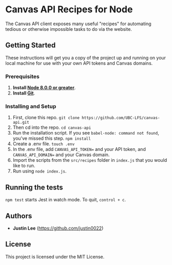 # Canvas API Recipes for Node

The Canvas API client exposes many useful "recipes" for automating tedious or otherwise impossible tasks to do via the website. 

## Getting Started

These instructions will get you a copy of the project up and running on your local machine for use with your own API tokens and Canvas domains. 

### Prerequisites

1. **Install [Node 8.0.0 or greater](https://nodejs.org)**.
2. **Install [Git](https://git-scm.com/downloads)**. 

### Installing and Setup

1. First, clone this repo. `git clone https://github.com/UBC-LFS/canvas-api.git`
2. Then cd into the repo. `cd canvas-api`
3. Run the installation script. If you see `babel-node: command not found`, you've missed this step. `npm install`
4. Create a .env file. `touch .env`
5. In the .env file, add `CANVAS_API_TOKEN=` and your API token, and `CANVAS_API_DOMAIN=` and your Canvas domain.
6. Import the scripts from the `src/recipes` folder in `index.js` that you would like to run.
7. Run using `node index.js`.

## Running the tests

`npm test` starts Jest in watch mode. To quit, `control + c`. 

<!-- ## Built With

* [Node](http://www.dropwizard.io/1.0.2/docs/) - The web framework used
* [Jest](https://maven.apache.org/) - Dependency Management
* [Request](https://rometools.github.io/rome/) - Used to generate RSS Feeds -->

## Authors

* **Justin Lee** 
(https://github.com/justin0022)

## License

This project is licensed under the MIT License.

